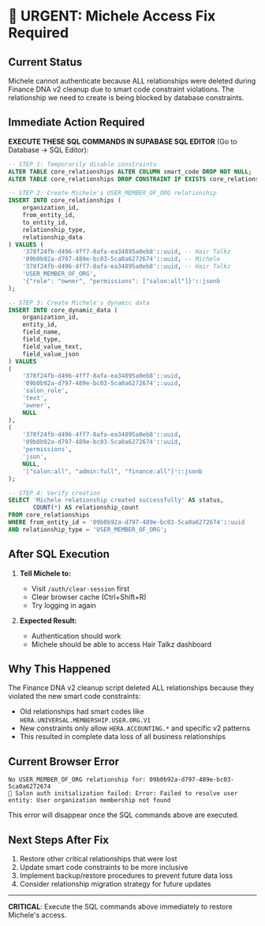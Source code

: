 # 🚨 URGENT: Michele Access Fix Required

## Current Status
Michele cannot authenticate because ALL relationships were deleted during Finance DNA v2 cleanup due to smart code constraint violations. The relationship we need to create is being blocked by database constraints.

## Immediate Action Required

**EXECUTE THESE SQL COMMANDS IN SUPABASE SQL EDITOR** (Go to Database → SQL Editor):

```sql
-- STEP 1: Temporarily disable constraints
ALTER TABLE core_relationships ALTER COLUMN smart_code DROP NOT NULL;
ALTER TABLE core_relationships DROP CONSTRAINT IF EXISTS core_relationships_smart_code_ck;

-- STEP 2: Create Michele's USER_MEMBER_OF_ORG relationship
INSERT INTO core_relationships (
    organization_id,
    from_entity_id,
    to_entity_id,
    relationship_type,
    relationship_data
) VALUES (
    '378f24fb-d496-4ff7-8afa-ea34895a0eb8'::uuid, -- Hair Talkz
    '09b0b92a-d797-489e-bc03-5ca0a6272674'::uuid, -- Michele
    '378f24fb-d496-4ff7-8afa-ea34895a0eb8'::uuid, -- Hair Talkz
    'USER_MEMBER_OF_ORG',
    '{"role": "owner", "permissions": ["salon:all"]}'::jsonb
);

-- STEP 3: Create Michele's dynamic data
INSERT INTO core_dynamic_data (
    organization_id,
    entity_id,
    field_name,
    field_type,
    field_value_text,
    field_value_json
) VALUES 
(
    '378f24fb-d496-4ff7-8afa-ea34895a0eb8'::uuid,
    '09b0b92a-d797-489e-bc03-5ca0a6272674'::uuid,
    'salon_role',
    'text',
    'owner',
    NULL
),
(
    '378f24fb-d496-4ff7-8afa-ea34895a0eb8'::uuid,
    '09b0b92a-d797-489e-bc03-5ca0a6272674'::uuid,
    'permissions',
    'json',
    NULL,
    '["salon:all", "admin:full", "finance:all"]'::jsonb
);

-- STEP 4: Verify creation
SELECT 'Michele relationship created successfully' AS status,
       COUNT(*) AS relationship_count
FROM core_relationships 
WHERE from_entity_id = '09b0b92a-d797-489e-bc03-5ca0a6272674'::uuid
AND relationship_type = 'USER_MEMBER_OF_ORG';
```

## After SQL Execution

1. **Tell Michele to:**
   - Visit `/auth/clear-session` first
   - Clear browser cache (Ctrl+Shift+R)
   - Try logging in again

2. **Expected Result:**
   - Authentication should work
   - Michele should be able to access Hair Talkz dashboard

## Why This Happened

The Finance DNA v2 cleanup script deleted ALL relationships because they violated the new smart code constraints:
- Old relationships had smart codes like `HERA.UNIVERSAL.MEMBERSHIP.USER.ORG.V1`
- New constraints only allow `HERA.ACCOUNTING.*` and specific v2 patterns
- This resulted in complete data loss of all business relationships

## Current Browser Error
```
No USER_MEMBER_OF_ORG relationship for: 09b0b92a-d797-489e-bc03-5ca0a6272674
🚨 Salon auth initialization failed: Error: Failed to resolve user entity: User organization membership not found
```

This error will disappear once the SQL commands above are executed.

## Next Steps After Fix
1. Restore other critical relationships that were lost
2. Update smart code constraints to be more inclusive
3. Implement backup/restore procedures to prevent future data loss
4. Consider relationship migration strategy for future updates

---

**CRITICAL**: Execute the SQL commands above immediately to restore Michele's access.